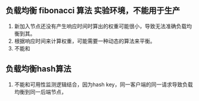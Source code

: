 ## 负载均衡 fibonacci 算法 实验环境，不能用于生产

1. 新加入节点还没有产生响应时间时算出的权重可能很小，导致无法准确负载均衡到其。
2. 根据响应时间来计算权重，可能需要一种动态的算法来平衡。
3. 不能和


## 负载均衡hash算法

1. 不能和可用性监测逻辑结合，因为hash key，同一客户端的同一请求导致负载均衡到同一后端节点，